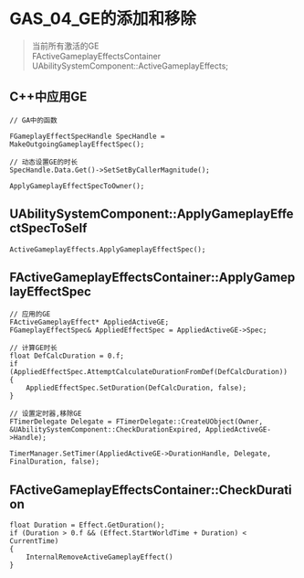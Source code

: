 # GAS_04_GE的添加和移除

> 当前所有激活的GE  
FActiveGameplayEffectsContainer UAbilitySystemComponent::ActiveGameplayEffects;  

## C++中应用GE
```
// GA中的函数

FGameplayEffectSpecHandle SpecHandle = MakeOutgoingGameplayEffectSpec();

// 动态设置GE的时长
SpecHandle.Data.Get()->SetSetByCallerMagnitude();

ApplyGameplayEffectSpecToOwner();
```

## UAbilitySystemComponent::ApplyGameplayEffectSpecToSelf
```
ActiveGameplayEffects.ApplyGameplayEffectSpec();
```

## FActiveGameplayEffectsContainer::ApplyGameplayEffectSpec
```
// 应用的GE
FActiveGameplayEffect* AppliedActiveGE;
FGameplayEffectSpec& AppliedEffectSpec = AppliedActiveGE->Spec;

// 计算GE时长
float DefCalcDuration = 0.f;
if (AppliedEffectSpec.AttemptCalculateDurationFromDef(DefCalcDuration))
{
    AppliedEffectSpec.SetDuration(DefCalcDuration, false);
}

// 设置定时器,移除GE
FTimerDelegate Delegate = FTimerDelegate::CreateUObject(Owner, &UAbilitySystemComponent::CheckDurationExpired, AppliedActiveGE->Handle);

TimerManager.SetTimer(AppliedActiveGE->DurationHandle, Delegate, FinalDuration, false);
```

## FActiveGameplayEffectsContainer::CheckDuration
```
float Duration = Effect.GetDuration();
if (Duration > 0.f && (Effect.StartWorldTime + Duration) < CurrentTime)
{
    InternalRemoveActiveGameplayEffect()
}
```